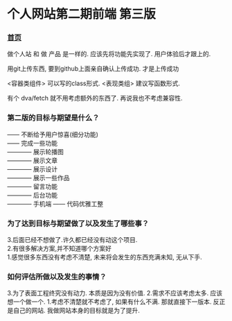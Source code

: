 # 个人网站第二期前端 第三版

### [首页](http://119.29.140.46/)

做个人站 和 做 产品 是一样的. 应该先将功能先实现了. 用户体验后才跟上的.

用git上传东西, 要到github上面亲自确认上传成功. 才是上传成功
















<容器类组件> 可以写的class形式.
<表现类组> 建议写函数形式.

有个 dva/fetch 就不用考虑额外的东西了. 再说我也不考虑兼容性.

### 第二版的目标与期望是什么？
—— 不断给予用户惊喜(细分功能)  
—— 完成一些功能  
———— 展示轮播图  
———— 展示文章  
———— 展示设计  
———— 展示一些作品  
———— 留言功能  
———— 后台功能  
———— 手机端
—— 代码优雅工整

### 为了达到目标与期望做了以及发生了哪些事？

3.后面已经不想做了.许久都已经没有动这个项目.  
2.有很多解决方案,并不知道哪个方案好  
1.感觉很多东西没有考虑不清楚, 未来将会发生的东西充满未知, 无从下手.  

### 如何评估所做以及发生的事情？

3.为了表面工程终究没有动力. 本质是因为没有价值.
2.需求不应该考虑太多. 应该想一个做一个.
1.考虑不清楚就不考虑了, 如果有什么不满. 那就直接下一版本. 反正是自己的网站. 我做网站本身的目标就是为了提升.  
